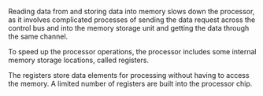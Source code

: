 Reading data from and storing data into memory slows down the processor, as it involves complicated processes of sending the data request across the control bus and into the memory storage unit and getting the data through the same channel.

To speed up the processor operations, the processor includes some internal memory storage locations, called registers.

The registers store data elements for processing without having to access the memory. A limited number of registers are built into the processor chip.
